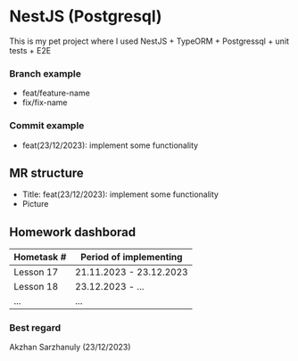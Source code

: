 # NestJS (Postgresql)
This is my pet project where I used NestJS + TypeORM + Postgressql + unit tests + E2E

### Branch example 
* feat/feature-name 
* fix/fix-name

### Commit example 
* feat(23/12/2023): implement some functionality

## MR structure
* Title: feat(23/12/2023): implement some functionality
* Picture

## Homework dashborad
| Hometask #      | Period of implementing                |
|-----------------|---------------------------------------|
| Lesson 17       | 21.11.2023 - 23.12.2023               |
| Lesson 18       | 23.12.2023 - ...                      |
| ...             | ...                                   |


### Best regard 
Akzhan Sarzhanuly (23/12/2023)